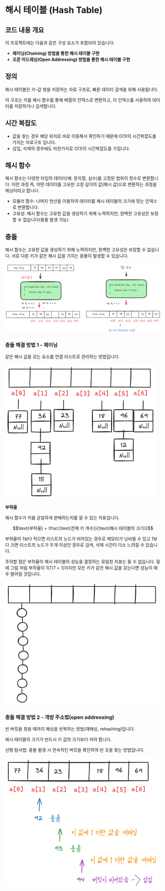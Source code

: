 # 해시 테이블 (Hash Table)

## 코드 내용 개요

이 프로젝트에는 다음과 같은 구성 요소가 포함되어 있습니다:

- **체이닝(Chaining) 방법을 통한 해시 테이블 구현**
- **오픈 어드레싱(Open Addressing) 방법을 통한 해시 테이블 구현**

## 정의

해시 테이블은 키-값 쌍을 저장하는 자료 구조로, 빠른 데이터 검색을 위해 사용됩니다. 

이 구조는 키를 해시 함수를 통해 배열의 인덱스로 변환하고, 이 인덱스를 사용하여 데이터를 저장하거나 검색합니다.

## 시간 복잡도

- 값을 찾는 경우 해당 위치로 바로 이동해서 확인하기 때문에 O(1)의 시간복잡도를 가지는 자료구조 입니다.
- 삽입, 삭제의 경우에도 마찬가지로 O(1)의 시간복잡도를 가집니다.

## 해시 함수

해시 함수는 다양한 타입의 데이터(예: 문자열, 실수)를 고정된 범위의 정수로 변환합니다. 이런 과정 즉, 어떤 데이터를 고유한 고정 길이의 값(해시 값)으로 변환하는 과정을 해싱이라고 합니다.

- 모듈러 함수: 나머지 연산을 이용하여 데이터를 해시 테이블의 크기에 맞는 인덱스로 변환합니다.  
- 고유성: 해시 함수는 고유한 값을 생성하기 위해 노력하지만, 완벽한 고유성은 보장할 수 없습니다(충돌 발생 가능).

## 충돌

해시 함수는 고유한 값을 생성하기 위해 노력하지만, 완벽한 고유성은 보장할 수 없습니다. 서로 다른 키가 같은 해시 값을 가지는 충돌이 발생할 수 있습니다.

![해시 테이블](image/hashtable.png)

### 충돌 해결 방법 1 - 체이닝

같은 해시 값을 갖는 요소를 연결 리스트로 관리하는 방법입니다.

![체이닝](image/hash_chaining.png)

**부하율**

해시 함수가 키를 균일하게 분배하는지를 알 수 있는 지표입니다. 

$$\text{부하율} = \frac{\text{전체 키 개수}}{\text{해시 테이블의 크기}}$$

부하율이 1보다 작으면 리스트의 노드가 비어있는 경우로 메모리가 낭비될 수 있고 1보다 크면 리스트의 노드가 두개 이상인 경우로 검색, 삭제 시간이 다소 느려질 수 있습니다.

주의할 점은 부하율이 해시 테이블의 성능을 결정하는 유일한 지표는 될 수 없습니다. 밑에 그림 처럼 부하율이 1(7/7 = 1)이지만 모든 키가 같은 해시 값을 갖는다면 성능이 매우 떨어질 것입니다.

![load factor](image/load_factor.png)

### 충돌 해결 방법 2 - 개방 주소법(open addressing)

빈 버킷을 찾을 때까지 해싱을 반복하는 방법(재해싱, rehashing)입니다.

해시 테이블의 크기가 반드시 키 값의 크기보다 커야 합니다.

선형 탐사법: 충돌 발생 시 연속적인 버킷을 확인하여 빈 곳을 찾는 방법입니다.

![선형 탐사법](image/linear_probing.png)

